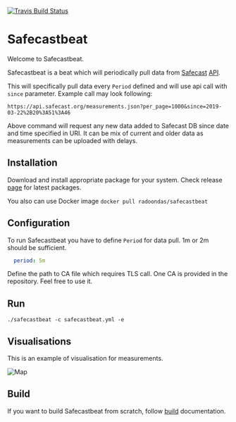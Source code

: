 [![Travis Build Status](https://travis-ci.org/radoondas/safecastbeat.svg?branch=master)](https://travis-ci.org/radoondas/safecastbeat)

# Safecastbeat

Welcome to Safecastbeat.

Safecastbeat is a beat which will periodically pull data from [Safecast](https://safecast.org/) [API](https://api.safecast.org/en-US/home). 

This will specifically pull data every `Period` defined and will use api call with `since` parameter.
Example call may look following:

```
https://api.safecast.org/measurements.json?per_page=1000&since=2019-03-22%2B20%3A51%3A46
```

Above command will request any new data added to Safecast DB since date and time specified in URI. It can be mix of current and older data as measurements can be uploaded with delays.

## Installation
Download and install appropriate package for your system. Check release [page](https://github.com/radoondas/safecast/releases) for latest packages.

You also can use Docker image `docker pull radoondas/safecastbeat`


## Configuration

To run Safecastbeat you have to define `Period` for data pull. 1m or 2m should be sufficient.

```yaml
  period: 5m
```

Define the path to CA file which requires TLS call. One CA is provided in the repository. Feel free to use it.

## Run

```
./safecastbeat -c safecastbeat.yml -e 
```

## Visualisations
This is an example of visualisation for measurements.

![Map](docs/img/map_01.png)

## Build
If you want to build Safecastbeat from scratch, follow [build](BUILD.md) documentation.
